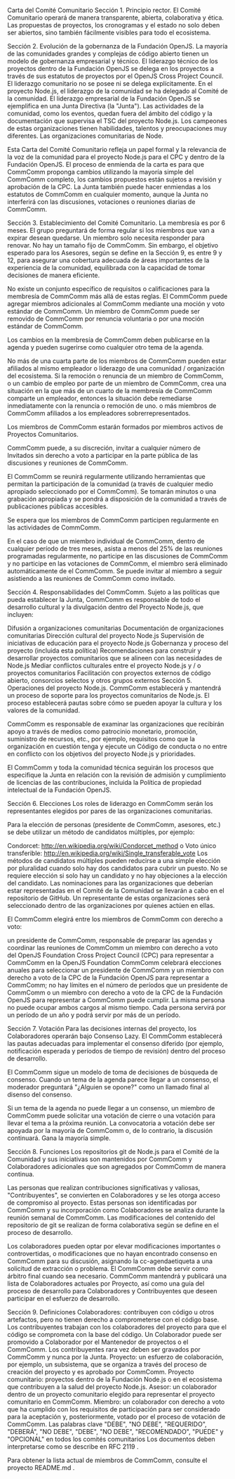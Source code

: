Carta del Comité Comunitario
Sección 1. Principio rector.
El Comité Comunitario operará de manera transparente, abierta, colaborativa y ética. Las propuestas de proyectos, los cronogramas y el estado no solo deben ser abiertos, sino también fácilmente visibles para todo el ecosistema.

Sección 2. Evolución de la gobernanza de la Fundación OpenJS.
La mayoría de las comunidades grandes y complejas de código abierto tienen un modelo de gobernanza empresarial y técnico. El liderazgo técnico de los proyectos dentro de la Fundación OpenJS se delega en los proyectos a través de sus estatutos de proyectos por el OpenJS Cross Project Council. El liderazgo comunitario no se posee ni se delega explícitamente. En el proyecto Node.js, el liderazgo de la comunidad se ha delegado al Comité de la comunidad. El liderazgo empresarial de la Fundación OpenJS se ejemplifica en una Junta Directiva (la "Junta"). Las actividades de la comunidad, como los eventos, quedan fuera del ámbito del código y la documentación que supervisa el TSC del proyecto Node.js. Los campeones de estas organizaciones tienen habilidades, talentos y preocupaciones muy diferentes. Las organizaciones comunitarias de Node.

Esta Carta del Comité Comunitario refleja un papel formal y la relevancia de la voz de la comunidad para el proyecto Node.js para el CPC y dentro de la Fundación OpenJS. El proceso de enmienda de la carta es para que CommComm proponga cambios utilizando la mayoría simple del CommComm completo, los cambios propuestos están sujetos a revisión y aprobación de la CPC. La Junta también puede hacer enmiendas a los estatutos de CommComm en cualquier momento, aunque la Junta no interferirá con las discusiones, votaciones o reuniones diarias de CommComm.

Sección 3. Establecimiento del Comité Comunitario.
La membresía es por 6 meses. El grupo preguntará de forma regular si los miembros que van a expirar desean quedarse. Un miembro solo necesita responder para renovar. No hay un tamaño fijo de CommComm. Sin embargo, el objetivo esperado para los Asesores, según se define en la Sección 9, es entre 9 y 12, para asegurar una cobertura adecuada de áreas importantes de la experiencia de la comunidad, equilibrada con la capacidad de tomar decisiones de manera eficiente.

No existe un conjunto específico de requisitos o calificaciones para la membresía de CommComm más allá de estas reglas. El CommComm puede agregar miembros adicionales al CommComm mediante una moción y voto estándar de CommComm. Un miembro de CommComm puede ser removido de CommComm por renuncia voluntaria o por una moción estándar de CommComm.

Los cambios en la membresía de CommComm deben publicarse en la agenda y pueden sugerirse como cualquier otro tema de la agenda.

No más de una cuarta parte de los miembros de CommComm pueden estar afiliados al mismo empleador o liderazgo de una comunidad / organización del ecosistema. Si la remoción o renuncia de un miembro de CommComm, o un cambio de empleo por parte de un miembro de CommComm, crea una situación en la que más de un cuarto de la membresía de CommComm comparte un empleador, entonces la situación debe remediarse inmediatamente con la renuncia o remoción de uno. o más miembros de CommComm afiliados a los empleadores sobrerrepresentados.

Los miembros de CommComm estarán formados por miembros activos de Proyectos Comunitarios.

CommComm puede, a su discreción, invitar a cualquier número de Invitados sin derecho a voto a participar en la parte pública de las discusiones y reuniones de CommComm.

El CommComm se reunirá regularmente utilizando herramientas que permitan la participación de la comunidad (a través de cualquier medio apropiado seleccionado por el CommComm). Se tomarán minutos o una grabación apropiada y se pondrá a disposición de la comunidad a través de publicaciones públicas accesibles.

Se espera que los miembros de CommComm participen regularmente en las actividades de CommComm.

En el caso de que un miembro individual de CommComm, dentro de cualquier período de tres meses, asista a menos del 25% de las reuniones programadas regularmente, no participe en las discusiones de CommComm y no participe en las votaciones de CommComm, el miembro será eliminado automáticamente de el CommComm. Se puede invitar al miembro a seguir asistiendo a las reuniones de CommComm como invitado.

Sección 4. Responsabilidades del CommComm.
Sujeto a las políticas que pueda establecer la Junta, CommComm es responsable de todo el desarrollo cultural y la divulgación dentro del Proyecto Node.js, que incluyen:

Difusión a organizaciones comunitarias
Documentación de organizaciones comunitarias
Dirección cultural del proyecto Node.js
Supervisión de iniciativas de educación para el proyecto Node.js
Gobernanza y proceso del proyecto (incluida esta política)
Recomendaciones para construir y desarrollar proyectos comunitarios que se alineen con las necesidades de Node.js
Mediar conflictos culturales entre el proyecto Node.js y / o proyectos comunitarios
Facilitación con proyectos externos de código abierto, consorcios selectos y otros grupos externos
Sección 5. Operaciones del proyecto Node.js.
CommComm establecerá y mantendrá un proceso de soporte para los proyectos comunitarios de Node.js. El proceso establecerá pautas sobre cómo se pueden apoyar la cultura y los valores de la comunidad.

CommComm es responsable de examinar las organizaciones que recibirán apoyo a través de medios como patrocinio monetario, promoción, suministro de recursos, etc., por ejemplo, requisitos como que la organización en cuestión tenga y ejecute un Código de conducta o no entre en conflicto con los objetivos del proyecto Node.js y prioridades.

El CommComm y toda la comunidad técnica seguirán los procesos que especifique la Junta en relación con la revisión de admisión y cumplimiento de licencias de las contribuciones, incluida la Política de propiedad intelectual de la Fundación OpenJS.

Sección 6. Elecciones
Los roles de liderazgo en CommComm serán los representantes elegidos por pares de las organizaciones comunitarias.

Para la elección de personas (presidente de CommComm, asesores, etc.) se debe utilizar un método de candidatos múltiples, por ejemplo:

Condorcet: http://en.wikipedia.org/wiki/Condorcet_method o
Voto único transferible: http://en.wikipedia.org/wiki/Single_transferable_vote
Los métodos de candidatos múltiples pueden reducirse a una simple elección por pluralidad cuando solo hay dos candidatos para cubrir un puesto. No se requiere elección si solo hay un candidato y no hay objeciones a la elección del candidato. Las nominaciones para las organizaciones que deberían estar representadas en el Comité de la Comunidad se llevarán a cabo en el repositorio de GitHub. Un representante de estas organizaciones será seleccionado dentro de las organizaciones por quienes actúen en ellas.

El CommComm elegirá entre los miembros de CommComm con derecho a voto:

un presidente de CommComm, responsable de preparar las agendas y coordinar las reuniones de CommComm
un miembro con derecho a voto del OpenJS Foundation Cross Project Council (CPC) para representar a CommComm en la OpenJS Foundation
CommComm celebrará elecciones anuales para seleccionar un presidente de CommComm y un miembro con derecho a voto de la CPC de la Fundación OpenJS para representar a CommComm; no hay límites en el número de períodos que un presidente de CommComm o un miembro con derecho a voto de la CPC de la Fundación OpenJS para representar a CommComm puede cumplir. La misma persona no puede ocupar ambos cargos al mismo tiempo. Cada persona servirá por un período de un año y podrá servir por más de un período.

Sección 7. Votación
Para las decisiones internas del proyecto, los Colaboradores operarán bajo Consenso Lazy. El CommComm establecerá las pautas adecuadas para implementar el consenso diferido (por ejemplo, notificación esperada y períodos de tiempo de revisión) dentro del proceso de desarrollo.

El CommComm sigue un modelo de toma de decisiones de búsqueda de consenso. Cuando un tema de la agenda parece llegar a un consenso, el moderador preguntará "¿Alguien se opone?" como un llamado final al disenso del consenso.

Si un tema de la agenda no puede llegar a un consenso, un miembro de CommComm puede solicitar una votación de cierre o una votación para llevar el tema a la próxima reunión. La convocatoria a votación debe ser apoyada por la mayoría de CommComm o, de lo contrario, la discusión continuará. Gana la mayoría simple.

Sección 8. Funciones
Los repositorios git de Node.js para el Comité de la Comunidad y sus iniciativas son mantenidos por CommComm y Colaboradores adicionales que son agregados por CommComm de manera continua.

Las personas que realizan contribuciones significativas y valiosas, "Contribuyentes", se convierten en Colaboradores y se les otorga acceso de compromiso al proyecto. Estas personas son identificadas por CommComm y su incorporación como Colaboradores se analiza durante la reunión semanal de CommComm. Las modificaciones del contenido del repositorio de git se realizan de forma colaborativa según se define en el proceso de desarrollo.

Los colaboradores pueden optar por elevar modificaciones importantes o controvertidas, o modificaciones que no hayan encontrado consenso en CommComm para su discusión, asignando la cc-agendaetiqueta a una solicitud de extracción o problema. El CommComm debe servir como árbitro final cuando sea necesario. CommComm mantendrá y publicará una lista de Colaboradores actuales por Proyecto, así como una guía del proceso de desarrollo para Colaboradores y Contribuyentes que deseen participar en el esfuerzo de desarrollo.

Sección 9. Definiciones
Colaboradores: contribuyen con código u otros artefactos, pero no tienen derecho a comprometerse con el código base. Los contribuyentes trabajan con los colaboradores del proyecto para que el código se comprometa con la base del código. Un Colaborador puede ser promovido a Colaborador por el Mantenedor de proyectos o el CommComm. Los contribuyentes rara vez deben ser gravados por CommComm y nunca por la Junta.
Proyecto: un esfuerzo de colaboración, por ejemplo, un subsistema, que se organiza a través del proceso de creación del proyecto y es aprobado por CommComm.
Proyecto comunitario: proyectos dentro de la Fundación Node.js o en el ecosistema que contribuyen a la salud del proyecto Node.js.
Asesor: un colaborador dentro de un proyecto comunitario elegido para representar el proyecto comunitario en CommComm.
Miembro: un colaborador con derecho a voto que ha cumplido con los requisitos de participación para ser considerado para la aceptación y, posteriormente, votado por el proceso de votación de CommComm.
Las palabras clave "DEBE", "NO DEBE", "REQUERIDO", "DEBERÁ", "NO DEBE", "DEBE", "NO DEBE", "RECOMENDADO", "PUEDE" y "OPCIONAL" en todos los comités comunitarios Los documentos deben interpretarse como se describe en RFC 2119 .

Para obtener la lista actual de miembros de CommComm, consulte el proyecto README.md .

